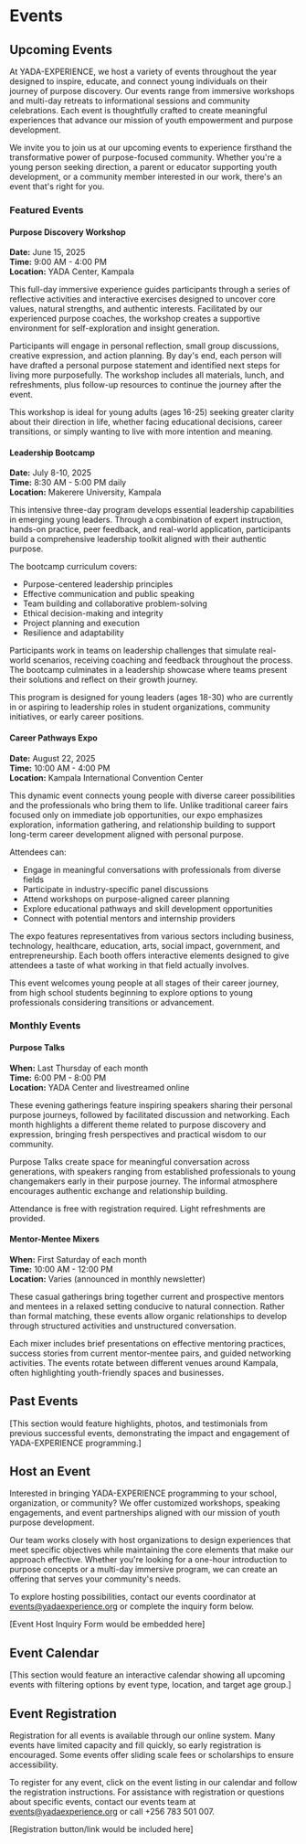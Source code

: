 # Events

## Upcoming Events

At YADA-EXPERIENCE, we host a variety of events throughout the year designed to inspire, educate, and connect young individuals on their journey of purpose discovery. Our events range from immersive workshops and multi-day retreats to informational sessions and community celebrations. Each event is thoughtfully crafted to create meaningful experiences that advance our mission of youth empowerment and purpose development.

We invite you to join us at our upcoming events to experience firsthand the transformative power of purpose-focused community. Whether you're a young person seeking direction, a parent or educator supporting youth development, or a community member interested in our work, there's an event that's right for you.

### Featured Events

#### Purpose Discovery Workshop
**Date:** June 15, 2025  
**Time:** 9:00 AM - 4:00 PM  
**Location:** YADA Center, Kampala  

This full-day immersive experience guides participants through a series of reflective activities and interactive exercises designed to uncover core values, natural strengths, and authentic interests. Facilitated by our experienced purpose coaches, the workshop creates a supportive environment for self-exploration and insight generation.

Participants will engage in personal reflection, small group discussions, creative expression, and action planning. By day's end, each person will have drafted a personal purpose statement and identified next steps for living more purposefully. The workshop includes all materials, lunch, and refreshments, plus follow-up resources to continue the journey after the event.

This workshop is ideal for young adults (ages 16-25) seeking greater clarity about their direction in life, whether facing educational decisions, career transitions, or simply wanting to live with more intention and meaning.

#### Leadership Bootcamp
**Date:** July 8-10, 2025  
**Time:** 8:30 AM - 5:00 PM daily  
**Location:** Makerere University, Kampala  

This intensive three-day program develops essential leadership capabilities in emerging young leaders. Through a combination of expert instruction, hands-on practice, peer feedback, and real-world application, participants build a comprehensive leadership toolkit aligned with their authentic purpose.

The bootcamp curriculum covers:
- Purpose-centered leadership principles
- Effective communication and public speaking
- Team building and collaborative problem-solving
- Ethical decision-making and integrity
- Project planning and execution
- Resilience and adaptability

Participants work in teams on leadership challenges that simulate real-world scenarios, receiving coaching and feedback throughout the process. The bootcamp culminates in a leadership showcase where teams present their solutions and reflect on their growth journey.

This program is designed for young leaders (ages 18-30) who are currently in or aspiring to leadership roles in student organizations, community initiatives, or early career positions.

#### Career Pathways Expo
**Date:** August 22, 2025  
**Time:** 10:00 AM - 4:00 PM  
**Location:** Kampala International Convention Center  

This dynamic event connects young people with diverse career possibilities and the professionals who bring them to life. Unlike traditional career fairs focused only on immediate job opportunities, our expo emphasizes exploration, information gathering, and relationship building to support long-term career development aligned with personal purpose.

Attendees can:
- Engage in meaningful conversations with professionals from diverse fields
- Participate in industry-specific panel discussions
- Attend workshops on purpose-aligned career planning
- Explore educational pathways and skill development opportunities
- Connect with potential mentors and internship providers

The expo features representatives from various sectors including business, technology, healthcare, education, arts, social impact, government, and entrepreneurship. Each booth offers interactive elements designed to give attendees a taste of what working in that field actually involves.

This event welcomes young people at all stages of their career journey, from high school students beginning to explore options to young professionals considering transitions or advancement.

### Monthly Events

#### Purpose Talks
**When:** Last Thursday of each month  
**Time:** 6:00 PM - 8:00 PM  
**Location:** YADA Center and livestreamed online  

These evening gatherings feature inspiring speakers sharing their personal purpose journeys, followed by facilitated discussion and networking. Each month highlights a different theme related to purpose discovery and expression, bringing fresh perspectives and practical wisdom to our community.

Purpose Talks create space for meaningful conversation across generations, with speakers ranging from established professionals to young changemakers early in their purpose journey. The informal atmosphere encourages authentic exchange and relationship building.

Attendance is free with registration required. Light refreshments are provided.

#### Mentor-Mentee Mixers
**When:** First Saturday of each month  
**Time:** 10:00 AM - 12:00 PM  
**Location:** Varies (announced in monthly newsletter)  

These casual gatherings bring together current and prospective mentors and mentees in a relaxed setting conducive to natural connection. Rather than formal matching, these events allow organic relationships to develop through structured activities and unstructured conversation.

Each mixer includes brief presentations on effective mentoring practices, success stories from current mentor-mentee pairs, and guided networking activities. The events rotate between different venues around Kampala, often highlighting youth-friendly spaces and businesses.

## Past Events

[This section would feature highlights, photos, and testimonials from previous successful events, demonstrating the impact and engagement of YADA-EXPERIENCE programming.]

## Host an Event

Interested in bringing YADA-EXPERIENCE programming to your school, organization, or community? We offer customized workshops, speaking engagements, and event partnerships aligned with our mission of youth purpose development.

Our team works closely with host organizations to design experiences that meet specific objectives while maintaining the core elements that make our approach effective. Whether you're looking for a one-hour introduction to purpose concepts or a multi-day immersive program, we can create an offering that serves your community's needs.

To explore hosting possibilities, contact our events coordinator at events@yadaexperience.org or complete the inquiry form below.

[Event Host Inquiry Form would be embedded here]

## Event Calendar

[This section would feature an interactive calendar showing all upcoming events with filtering options by event type, location, and target age group.]

## Event Registration

Registration for all events is available through our online system. Many events have limited capacity and fill quickly, so early registration is encouraged. Some events offer sliding scale fees or scholarships to ensure accessibility.

To register for any event, click on the event listing in our calendar and follow the registration instructions. For assistance with registration or questions about specific events, contact our events team at events@yadaexperience.org or call +256 783 501 007.

[Registration button/link would be included here]
